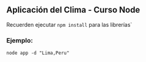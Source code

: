 ## Aplicación del Clima - Curso Node

Recuerden ejecutar ```npm install``` para las librerías`

### Ejemplo:
```
node app -d "Lima,Peru"
```